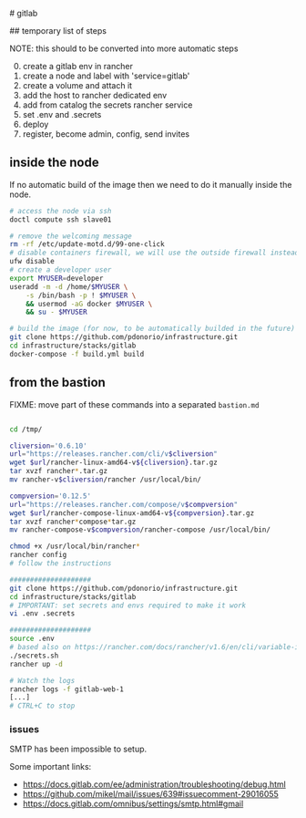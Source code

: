 
# gitlab

## temporary list of steps

NOTE: this should to be converted into more automatic steps

0. create a gitlab env in rancher
1. create a node and label with 'service=gitlab'
2. create a volume and attach it 
3. add the host to rancher dedicated env
4. add from catalog the secrets rancher service
5. set .env and .secrets
6. deploy
7. register, become admin, config, send invites


## inside the node

If no automatic build of the image then we need to do it manually inside the node.

```bash
# access the node via ssh
doctl compute ssh slave01

# remove the welcoming message
rm -rf /etc/update-motd.d/99-one-click
# disable containers firewall, we will use the outside firewall instead
ufw disable
# create a developer user
export MYUSER=developer
useradd -m -d /home/$MYUSER \
    -s /bin/bash -p ! $MYUSER \
    && usermod -aG docker $MYUSER \
    && su - $MYUSER

# build the image (for now, to be automatically builded in the future)
git clone https://github.com/pdonorio/infrastructure.git
cd infrastructure/stacks/gitlab
docker-compose -f build.yml build

```

## from the bastion

FIXME: move part of these commands into a separated `bastion.md`

```bash

cd /tmp/

cliversion='0.6.10'
url="https://releases.rancher.com/cli/v$cliversion"
wget $url/rancher-linux-amd64-v${cliversion}.tar.gz
tar xvzf rancher*.tar.gz
mv rancher-v$cliversion/rancher /usr/local/bin/

compversion='0.12.5'
url="https://releases.rancher.com/compose/v$compversion"
wget $url/rancher-compose-linux-amd64-v${compversion}.tar.gz
tar xvzf rancher*compose*tar.gz
mv rancher-compose-v$compversion/rancher-compose /usr/local/bin/

chmod +x /usr/local/bin/rancher*
rancher config
# follow the instructions

####################
git clone https://github.com/pdonorio/infrastructure.git
cd infrastructure/stacks/gitlab
# IMPORTANT: set secrets and envs required to make it work
vi .env .secrets

####################
source .env
# based also on https://rancher.com/docs/rancher/v1.6/en/cli/variable-interpolation/
./secrets.sh
rancher up -d

# Watch the logs
rancher logs -f gitlab-web-1
[...]
# CTRL+C to stop

```

### issues

SMTP has been impossible to setup.

Some important links:

- https://docs.gitlab.com/ee/administration/troubleshooting/debug.html
- https://github.com/mikel/mail/issues/639#issuecomment-29016055
- https://docs.gitlab.com/omnibus/settings/smtp.html#gmail

